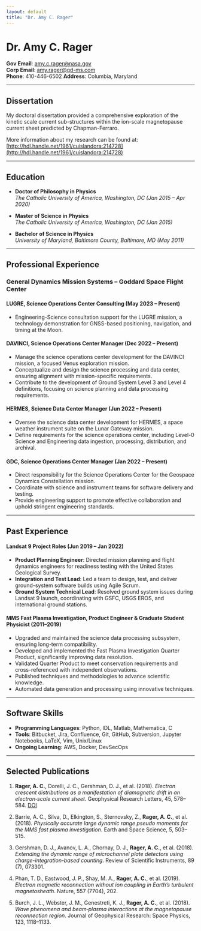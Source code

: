 ```yaml
---
layout: default
title: "Dr. Amy C. Rager"
---
```


# Dr. Amy C. Rager

**Gov Email**: amy.c.rager@nasa.gov  
**Corp Email**: amy.rager@gd-ms.com  
**Phone**: 410-446-6502
**Address**: Columbia, Maryland 

---

## Dissertation

My doctoral dissertation provided a comprehensive exploration of the kinetic scale current sub-structures within the ion-scale magnetopause current sheet predicted by Chapman-Ferraro.

More information about my research can be found at: [http://hdl.handle.net/1961/cuislandora:214728](http://hdl.handle.net/1961/cuislandora:214728)

---

## Education

- **Doctor of Philosophy in Physics**  
  *The Catholic University of America, Washington, DC (Jan 2015 – Apr 2020)*

- **Master of Science in Physics**  
  *The Catholic University of America, Washington, DC (Jan 2015)*

- **Bachelor of Science in Physics**  
  *University of Maryland, Baltimore County, Baltimore, MD (May 2011)*

---

## Professional Experience

### General Dynamics Mission Systems – Goddard Space Flight Center

#### LUGRE, Science Operations Center Consulting (May 2023 – Present)
- Engineering-Science consultation support for the LUGRE mission, a technology demonstration for GNSS-based positioning, navigation, and timing at the Moon.

#### DAVINCI, Science Operations Center Manager (Dec 2022 – Present)
- Manage the science operations center development for the DAVINCI mission, a focused Venus exploration mission.
- Conceptualize and design the science processing and data center, ensuring alignment with mission-specific requirements.
- Contribute to the development of Ground System Level 3 and Level 4 definitions, focusing on science planning and data processing requirements.

#### HERMES, Science Data Center Manager (Jun 2022 – Present)
- Oversee the science data center development for HERMES, a space weather instrument suite on the Lunar Gateway mission.
- Define requirements for the science operations center, including Level-0 Science and Engineering data ingestion, processing, distribution, and archival.

#### GDC, Science Operations Center Manager (Jan 2022 – Present)
- Direct responsibility for the Science Operations Center for the Geospace Dynamics Constellation mission.
- Coordinate with science and instrument teams for software delivery and testing.
- Provide engineering support to promote effective collaboration and uphold stringent engineering standards.

---

## Past Experience

#### Landsat 9 Project Roles (Jun 2019 – Jan 2022)
- **Product Planning Engineer**: Directed mission planning and flight dynamics engineers for readiness testing with the United States Geological Survey.
- **Integration and Test Lead**: Led a team to design, test, and deliver ground-system software builds using Agile Scrum.
- **Ground System Technical Lead**: Resolved ground system issues during Landsat 9 launch, coordinating with GSFC, USGS EROS, and international ground stations.

#### MMS Fast Plasma Investigation, Product Engineer & Graduate Student Physicist (2011–2019)
- Upgraded and maintained the science data processing subsystem, ensuring long-term compatibility.
- Developed and implemented the Fast Plasma Investigation Quarter Product, significantly improving data resolution.
- Validated Quarter Product to meet conservation requirements and cross-referenced with independent observations.
- Published techniques and methodologies to advance scientific knowledge.
- Automated data generation and processing using innovative techniques.

---

## Software Skills

- **Programming Languages**: Python, IDL, Matlab, Mathematica, C  
- **Tools**: Bitbucket, Jira, Confluence, Git, GitHub, Subversion, Jupyter Notebooks, LaTeX, Vim, Unix/Linux  
- **Ongoing Learning**: AWS, Docker, DevSecOps  

---

## Selected Publications

1. **Rager, A. C.**, Dorelli, J. C., Gershman, D. J., et al. (2018). *Electron crescent distributions as a manifestation of diamagnetic drift in an electron‐scale current sheet*. Geophysical Research Letters, 45, 578–584. [DOI](https://doi.org/10.1002/2017GL076260)

2. Barrie, A. C., Silva, D., Elkington, S., Sternovsky, Z., **Rager, A. C.**, et al. (2018). *Physically accurate large dynamic range pseudo moments for the MMS fast plasma investigation*. Earth and Space Science, 5, 503–515.

3. Gershman, D. J., Avanov, L. A., Chornay, D. J., **Rager, A. C.**, et al. (2018). *Extending the dynamic range of microchannel plate detectors using charge-integration-based counting*. Review of Scientific Instruments, 89 (7), 073301.

4. Phan, T. D., Eastwood, J. P., Shay, M. A., **Rager, A. C.**, et al. (2019). *Electron magnetic reconnection without ion coupling in Earth’s turbulent magnetosheath*. Nature, 557 (7704), 202.

5. Burch, J. L., Webster, J. M., Genestreti, K. J., **Rager, A. C.**, et al. (2018). *Wave phenomena and beam‐plasma interactions at the magnetopause reconnection region*. Journal of Geophysical Research: Space Physics, 123, 1118–1133.